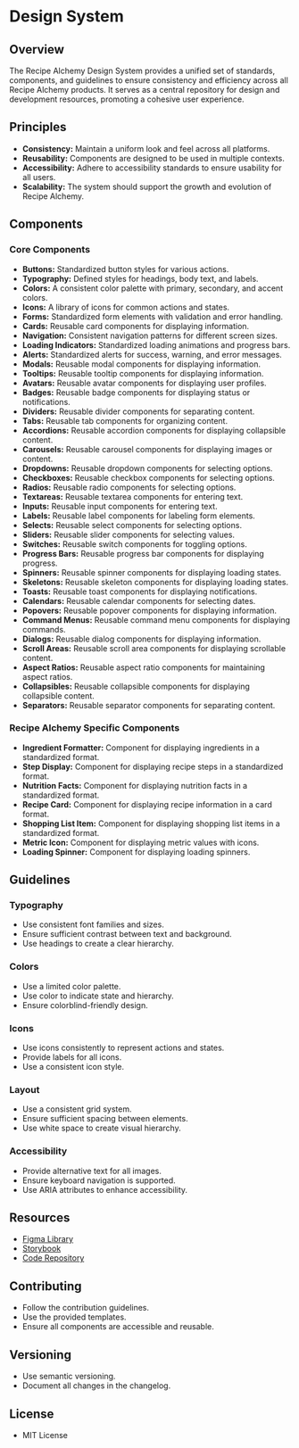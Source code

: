 # Design System

## Overview

The Recipe Alchemy Design System provides a unified set of standards, components, and guidelines to ensure consistency and efficiency across all Recipe Alchemy products. It serves as a central repository for design and development resources, promoting a cohesive user experience.

## Principles

- **Consistency:** Maintain a uniform look and feel across all platforms.
- **Reusability:** Components are designed to be used in multiple contexts.
- **Accessibility:** Adhere to accessibility standards to ensure usability for all users.
- **Scalability:** The system should support the growth and evolution of Recipe Alchemy.

## Components

### Core Components

- **Buttons:** Standardized button styles for various actions.
- **Typography:** Defined styles for headings, body text, and labels.
- **Colors:** A consistent color palette with primary, secondary, and accent colors.
- **Icons:** A library of icons for common actions and states.
- **Forms:** Standardized form elements with validation and error handling.
- **Cards:** Reusable card components for displaying information.
- **Navigation:** Consistent navigation patterns for different screen sizes.
- **Loading Indicators:** Standardized loading animations and progress bars.
- **Alerts:** Standardized alerts for success, warning, and error messages.
- **Modals:** Reusable modal components for displaying information.
- **Tooltips:** Reusable tooltip components for displaying information.
- **Avatars:** Reusable avatar components for displaying user profiles.
- **Badges:** Reusable badge components for displaying status or notifications.
- **Dividers:** Reusable divider components for separating content.
- **Tabs:** Reusable tab components for organizing content.
- **Accordions:** Reusable accordion components for displaying collapsible content.
- **Carousels:** Reusable carousel components for displaying images or content.
- **Dropdowns:** Reusable dropdown components for selecting options.
- **Checkboxes:** Reusable checkbox components for selecting options.
- **Radios:** Reusable radio components for selecting options.
- **Textareas:** Reusable textarea components for entering text.
- **Inputs:** Reusable input components for entering text.
- **Labels:** Reusable label components for labeling form elements.
- **Selects:** Reusable select components for selecting options.
- **Sliders:** Reusable slider components for selecting values.
- **Switches:** Reusable switch components for toggling options.
- **Progress Bars:** Reusable progress bar components for displaying progress.
- **Spinners:** Reusable spinner components for displaying loading states.
- **Skeletons:** Reusable skeleton components for displaying loading states.
- **Toasts:** Reusable toast components for displaying notifications.
- **Calendars:** Reusable calendar components for selecting dates.
- **Popovers:** Reusable popover components for displaying information.
- **Command Menus:** Reusable command menu components for displaying commands.
- **Dialogs:** Reusable dialog components for displaying information.
- **Scroll Areas:** Reusable scroll area components for displaying scrollable content.
- **Aspect Ratios:** Reusable aspect ratio components for maintaining aspect ratios.
- **Collapsibles:** Reusable collapsible components for displaying collapsible content.
- **Separators:** Reusable separator components for separating content.

### Recipe Alchemy Specific Components

- **Ingredient Formatter:** Component for displaying ingredients in a standardized format.
- **Step Display:** Component for displaying recipe steps in a standardized format.
- **Nutrition Facts:** Component for displaying nutrition facts in a standardized format.
- **Recipe Card:** Component for displaying recipe information in a card format.
- **Shopping List Item:** Component for displaying shopping list items in a standardized format.
- **Metric Icon:** Component for displaying metric values with icons.
- **Loading Spinner:** Component for displaying loading spinners.

## Guidelines

### Typography

- Use consistent font families and sizes.
- Ensure sufficient contrast between text and background.
- Use headings to create a clear hierarchy.

### Colors

- Use a limited color palette.
- Use color to indicate state and hierarchy.
- Ensure colorblind-friendly design.

### Icons

- Use icons consistently to represent actions and states.
- Provide labels for all icons.
- Use a consistent icon style.

### Layout

- Use a consistent grid system.
- Ensure sufficient spacing between elements.
- Use white space to create visual hierarchy.

### Accessibility

- Provide alternative text for all images.
- Ensure keyboard navigation is supported.
- Use ARIA attributes to enhance accessibility.

## Resources

- [Figma Library](link-to-figma-library.com)
- [Storybook](link-to-storybook.com)
- [Code Repository](link-to-code-repository.com)

## Contributing

- Follow the contribution guidelines.
- Use the provided templates.
- Ensure all components are accessible and reusable.

## Versioning

- Use semantic versioning.
- Document all changes in the changelog.

## License

- MIT License

